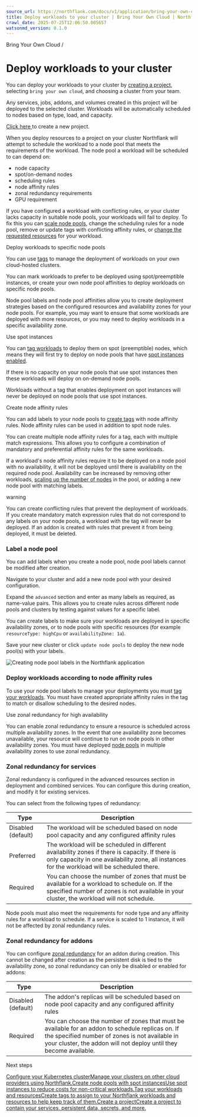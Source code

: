 ```yaml
---
source_url: https://northflank.com/docs/v1/application/bring-your-own-cloud/deploy-workloads-to-your-cluster
title: Deploy workloads to your cluster | Bring Your Own Cloud | Northflank Application docs
crawl_date: 2025-07-25T12:06:50.005657
watsonmd_version: 0.1.0
---
```


Bring Your Own Cloud / 

# Deploy workloads to your cluster

You can deploy your workloads to your cluster by [creating a project](../getting-started/create-a-project), selecting `bring your own cloud`, and choosing a cluster from your team.

Any services, jobs, addons, and volumes created in this project will be deployed to the selected cluster. Workloads will be automatically scheduled to nodes based on type, load, and capacity.

[Click here ](https://app.northflank.com/s/account/projects/new) to create a new project.

When you deploy resources to a project on your cluster Northflank will attempt to schedule the workload to a node pool that meets the requirements of the workload. The node pool a workload will be scheduled to can depend on:

  * node capacity
  * spot/on-demand nodes
  * scheduling rules
  * node affinity rules
  * zonal redundancy requirements
  * GPU requirement



If you have configured a workload with conflicting rules, or your cluster lacks capacity in suitable node pools, your workloads will fail to deploy. To fix this you can [scale node pools](deploy-and-scale-node-pools#set-scheduling-rules), change the scheduling rules for a node pool, remove or update tags with conflicting affinity rules, or [change the requested resources](../scale/scale-on-northflank) for your workload.

Deploy workloads to specific node pools

You can use [tags](../release/tag-workloads-and-resources) to manage the deployment of workloads on your own cloud-hosted clusters.

You can mark workloads to prefer to be deployed using spot/preemptible instances, or create your own node pool affinities to deploy workloads on specific node pools.

Node pool labels and node pool affinities allow you to create deployment strategies based on the configured resources and availability zones for your node pools. For example, you may want to ensure that some workloads are deployed with more resources, or you may need to deploy workloads in a specific availability zone.

Use spot instances

You can [tag workloads](../release/tag-workloads-and-resources#provision-by-tag) to deploy them on spot (preemptible) nodes, which means they will first try to deploy on node pools that have [spot instances enabled](deploy-and-scale-node-pools#use-spot-instances).

If there is no capacity on your node pools that use spot instances then these workloads will deploy on on-demand node pools.

Workloads without a tag that enables deployment on spot instances will never be deployed on node pools that use spot instances.

Create node affinity rules

You can add labels to your node pools to [create tags](../release/tag-workloads-and-resources) with node affinity rules. Node affinity rules can be used in addition to spot node rules.

You can create multiple node affinity rules for a tag, each with multiple match expressions. This allows you to configure a combination of mandatory and preferential affinity rules for the same workloads.

If a workload's node affinity rules require it to be deployed on a node pool with no availability, it will not be deployed until there is availability on the required node pool. Availability can be increased by removing other workloads, [scaling up the number of nodes](deploy-and-scale-node-pools#set-node-count-and-autoscaling) in the pool, or adding a new node pool with matching labels.

warning

You can create conflicting rules that prevent the deployment of workloads. If you create mandatory match expression rules that do not correspond to any labels on your node pools, a workload with the tag will never be deployed. If an addon is created with rules that prevent it from being deployed, it must be deleted.

### Label a node pool

You can add labels when you create a node pool, node pool labels cannot be modified after creation.

Navigate to your cluster and add a new node pool with your desired configuration.

Expand the `advanced` section and enter as many labels as required, as name-value pairs. This allows you to create rules across different node pools and clusters by testing against values for a specific label.

You can create labels to make sure your workloads are deployed in specific availability zones, or to node pools with specific resources (for example `resourceType: highCpu` or `availabilityZone: 1a`).

Save your new cluster or click `update node pools` to deploy the new node pool(s) with your labels.

![Creating node pool labels in the Northflank application](https://assets.northflank.com/documentation/v1/application/bring-your-own-cloud/deploy-your-workloads-to-specific-node-pools/node-pool-label.png)

### Deploy workloads according to node affinity rules

To use your node pool labels to manage your deployments you must [tag your workloads](../release/tag-workloads-and-resources#provision-by-tag). You must have created appropriate affinity rules in the tag to match or disallow scheduling to the desired nodes.

Use zonal redundancy for high availability

You can enable zonal redundancy to ensure a resource is scheduled across multiple availability zones. In the event that one availability zone becomes unavailable, your resource will continue to run on node pools in other availability zones. You must have deployed [node pools](deploy-and-scale-node-pools#choose-availability-zone) in multiple availability zones to use zonal redundancy.

### Zonal redundancy for services

Zonal redundancy is configured in the advanced resources section in deployment and combined services. You can configure this during creation, and modify it for existing services.

You can select from the following types of redundancy:

Type| Description  
---|---  
Disabled (default)| The workload will be scheduled based on node pool capacity and any configured affinity rules  
Preferred| The workload will be scheduled in different availability zones if there is capacity. If there is only capacity in one availability zone, all instances for the workload will be scheduled there.  
Required| You can choose the number of zones that must be available for a workload to schedule on. If the specified number of zones is not available in your cluster, the workload will not schedule.  
  
Node pools must also meet the requirements for node type and any affinity rules for a workload to schedule. If a service is scaled to 1 instance, it will not be affected by zonal redundancy rules.

### Zonal redundancy for addons

You can configure [zonal redundancy](../databases-and-persistence/configure-addons-for-high-availability) for an addon during creation. This cannot be changed after creation as the persistent disk is tied to the availability zone, so zonal redundancy can only be disabled or enabled for addons:

Type| Description  
---|---  
Disabled (default)| The addon's replicas will be scheduled based on node pool capacity and any configured affinity rules  
Required| You can choose the number of zones that must be available for an addon to schedule replicas on. If the specified number of zones is not available in your cluster, the addon will not deploy until they become available.  
  
Next steps

[Configure your Kubernetes clusterManage your clusters on other cloud providers using Northflank.](/docs/v1/application/bring-your-own-cloud/configure-your-cluster)[Create node pools with spot instancesUse spot instances to reduce costs for non-critical workloads.](/docs/v1/application/bring-your-own-cloud/deploy-and-scale-node-pools#use-spot-instances)[Tag your workloads and resourcesCreate tags to assign to your Northflank workloads and resources to help keep track of them.](/docs/v1/application/release/tag-workloads-and-resources)[Create a projectCreate a project to contain your services, persistent data, secrets, and more.](/docs/v1/application/getting-started/create-a-project)